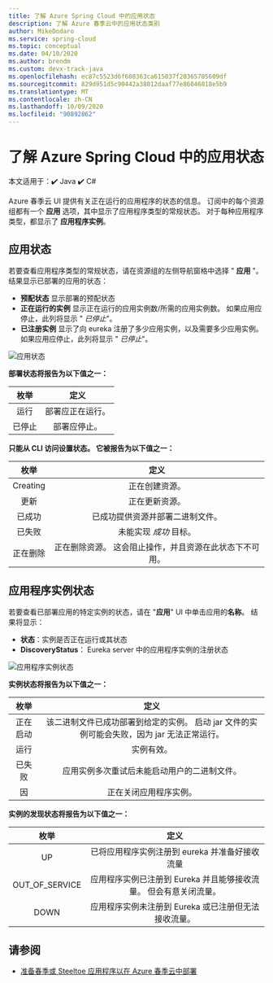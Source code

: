 ```yaml
---
title: 了解 Azure Spring Cloud 中的应用状态
description: 了解 Azure 春季云中的应用状态类别
author: MikeDodaro
ms.service: spring-cloud
ms.topic: conceptual
ms.date: 04/10/2020
ms.author: brendm
ms.custom: devx-track-java
ms.openlocfilehash: ec87c5523d6f608363ca615037f20365705609df
ms.sourcegitcommit: 829d951d5c90442a38012daaf77e86046018e5b9
ms.translationtype: MT
ms.contentlocale: zh-CN
ms.lasthandoff: 10/09/2020
ms.locfileid: "90892862"
---
```

# <a name="understanding-app-status-in-azure-spring-cloud"></a>了解 Azure Spring Cloud 中的应用状态

本文适用于：✔️ Java ✔️ C#

Azure 春季云 UI 提供有关正在运行的应用程序的状态的信息。  订阅中的每个资源组都有一个 **应用** 选项，其中显示了应用程序类型的常规状态。  对于每种应用程序类型，都显示了 **应用程序实例**。

## <a name="apps-status"></a>应用状态
若要查看应用程序类型的常规状态，请在资源组的左侧导航窗格中选择 " **应用** "。 结果显示已部署的应用的状态：

* **预配状态** 显示部署的预配状态
* **正在运行的实例** 显示正在运行的应用实例数/所需的应用实例数。 如果应用应停止，此列将显示 " *已停止*"。
* **已注册实例** 显示了向 eureka 注册了多少应用实例，以及需要多少应用实例。 如果应用应停止，此列将显示 " *已停止*"。


 ![应用状态](media/spring-cloud-concept-app-status/apps-ui-status.png)

**部署状态将报告为以下值之一：**

| 枚举 | 定义 |
|:--:|:----------------:|
| 运行 | 部署应正在运行。 |
| 已停止 | 部署应停止。 |

**只能从 CLI 访问设置状态。 它被报告为以下值之一：**

| 枚举 | 定义 |
|:--:|:----------------:|
| Creating | 正在创建资源。 |
| 更新 | 正在更新资源。 |
| 已成功 | 已成功提供资源并部署二进制文件。 |
| 已失败 | 未能实现 *成功* 目标。 |
| 正在删除 | 正在删除资源。 这会阻止操作，并且资源在此状态下不可用。 |

## <a name="app-instances-status"></a>应用程序实例状态

若要查看已部署应用的特定实例的状态，请在 "**应用**" UI 中单击应用的**名称**。 结果将显示：
* **状态**：实例是否正在运行或其状态
* **DiscoveryStatus**： Eureka server 中的应用程序实例的注册状态

 ![应用程序实例状态](media/spring-cloud-concept-app-status/apps-ui-instance-status.png)

**实例状态将报告为以下值之一：**

| 枚举 | 定义 |
|:--:|:----------------:|
| 正在启动 | 该二进制文件已成功部署到给定的实例。 启动 jar 文件的实例可能会失败，因为 jar 无法正常运行。 |
| 运行 | 实例有效。 |
| 已失败 | 应用实例多次重试后未能启动用户的二进制文件。 |
| 因 | 正在关闭应用程序实例。 |

**实例的发现状态将报告为以下值之一：**

| 枚举 | 定义 |
|:--:|:----------------:|
| UP | 已将应用程序实例注册到 eureka 并准备好接收流量 |
| OUT_OF_SERVICE | 应用程序实例已注册到 Eureka 并且能够接收流量。 但会有意关闭流量。 |
| DOWN | 应用程序实例未注册到 Eureka 或已注册但无法接收流量。 |


## <a name="see-also"></a>请参阅
* [准备春季或 Steeltoe 应用程序以在 Azure 春季云中部署](spring-cloud-tutorial-prepare-app-deployment.md)